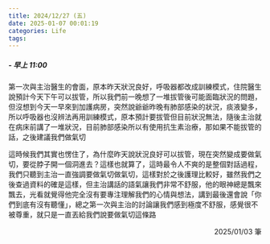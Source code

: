 ```yaml
---
title: 2024/12/27 (五)
date: 2025-01-07 00:01:19
categories: Life
tags:
---
```


##### - 早上 11:00

第一次與主治醫生的會面，原本昨天狀況良好，呼吸器都改成訓練模式，住院醫生說預計今天下午可以拔管，所以我們前一晚想了一堆拔管後可能面臨狀況的問題，但沒想到今天一早來到加護病房，突然說爺爺昨晚有肺部感染的狀況，痰液變多，所以呼吸器也沒辨法再用訓練模式，原本預計要拔管但目前狀況無法，隨後主治就在病床前講了一堆狀況，目前肺部感染所以有使用抗生素治療，那如果不能拔管的話，之後建議我們做氣切

這時候我們其實也愣住了，為什麼昨天說狀況良好可以拔管，現在突然變成要做氣切，要從脖子開一個洞進去？這樣也就算了，這時最令人不爽的是整個對話過程，我們只聽到主治一直強調要做氣切做氣切，這樣對於之後護理比較好，雖然我們之後查過資料的確是這樣，但主治講話的語氣讓我們非常不舒服，他的眼神總是飄來飄去，光看就覺得他完全沒有要專注理解我們的心情與想法，講到最後還會說「你們到底有沒有聽懂」，總之第一次與主治的討論讓我們感到極度不舒服，感覺很不被尊重，就只是一直丟給我們說要做氣切這條路

<div style="text-align: right">2025/01/03 筆</div>
